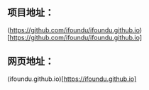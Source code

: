 
## 项目地址：
(https://github.com/ifoundu/ifoundu.github.io)[https://github.com/ifoundu/ifoundu.github.io]

## 网页地址：
(ifoundu.github.io)[https://ifoundu.github.io]





